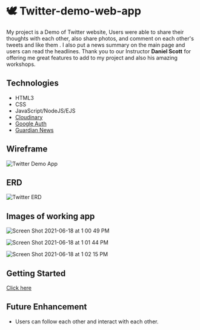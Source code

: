 # 🕊 Twitter-demo-web-app

My project is a Demo of Twitter website, Users were able to share their thoughts with each other, also share photos, and comment on each other's tweets and like them . I also put a news summary on the main page and users can read the headlines.
Thank you to our Instructor <strong>Daniel Scott</strong> for offering me great features to add to my project and also his amazing workshops.

## Technologies
- HTML3
- CSS
- JavaScript/NodeJS/EJS
- [Cloudinary](https://cloudinary.com/home-6-4-video-b)
- [Google Auth](https://console.cloud.google.com/home/dashboard)
- [Guardian News](https://content.guardianapis.com)

## Wireframe
![Twitter Demo App](https://user-images.githubusercontent.com/83556668/122609733-53a27f80-d033-11eb-9c42-a06ef34aa76f.png)

## ERD
![Twitter ERD](https://user-images.githubusercontent.com/83556668/122609881-906e7680-d033-11eb-92ab-5942fd6f08b4.png)

## Images of working app
![Screen Shot 2021-06-18 at 1 00 49 PM](https://user-images.githubusercontent.com/83556668/122611211-c90f4f80-d035-11eb-85a2-91b6b44ddd50.png)

![Screen Shot 2021-06-18 at 1 01 44 PM](https://user-images.githubusercontent.com/83556668/122611234-d1678a80-d035-11eb-879b-e9b8a378b1df.png)

![Screen Shot 2021-06-18 at 1 02 15 PM](https://user-images.githubusercontent.com/83556668/122611245-d593a800-d035-11eb-890b-60de4c308a45.png)

## Getting Started
[Click here](https://tweeter-demo-web-app.herokuapp.com)

## Future Enhancement
- Users can follow each other and interact with each other.
